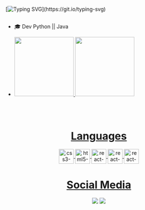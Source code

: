[![Typing SVG](https://readme-typing-svg.herokuapp.com/?color=00FF00&size=35&center=true&vCenter=true&width=1000&lines=Hello!+;I+am+Samuel+Gonçalves,+Developer.)](https://git.io/typing-svg)
##
- 🎓 Dev Python || Java

- <div>
  <a href="https://github.com/Samuelgosilva">
  <div style="display: flex, gap: 50px">
    <img height="160em" src="https://github-readme-stats.vercel.app/api?username=Samuelgosilva&show_icons=true&theme=dark&include_all_commits=true&count_private=true"/>
    <img height="160em" src="https://github-readme-stats.vercel.app/api/top-langs/?username=Samuelgosilva&layout=compact&langs_count=16&theme=dark"/>
  </div>
</div>
<br>

<div  align="center"> 
  <div style="display: inline_block"><br>
  <h1 align="center"> Languages </h1>
    
<div>
<img align="center" height="40" width="40" alt="css3-icon" <img src="https://cdn.jsdelivr.net/gh/devicons/devicon/icons/css3/css3-original.svg" />    
<img align="center" height="40" width="40" alt="html5-icon" <img src="https://cdn.jsdelivr.net/gh/devicons/devicon/icons/html5/html5-original.svg" />
<img align="center" height="40" width="40" alt="react-icon" <img src="https://cdn.jsdelivr.net/gh/devicons/devicon@latest/icons/python/python-original-wordmark.svg" />
<img align="center" height="40" width="40" alt="react-icon" <img src="https://cdn.jsdelivr.net/gh/devicons/devicon@latest/icons/jupyter/jupyter-original-wordmark.svg" />
<img align="center" height="40" width="40" alt="react-icon" <img src="https://cdn.jsdelivr.net/gh/devicons/devicon@latest/icons/java/java-original.svg" />
                   
            
           
        



                
               
 </div>
 
 <h1 align="center">Social Media</h1>
<a href= "https://www.instagram.com/eusamuu_/" target="_blank"><img src="https://img.shields.io/badge/Instagram-E4405F?style=for-the-badge&logo=instagram&logoColor=white" target="_blank"></a>
<a href= "mailto:samuelesilva@hotmail.com"><img src="https://img.shields.io/badge/Gmail-D14836?style=for-the-badge&logo=gmail&logoColor=white" target="_blank"></a>



